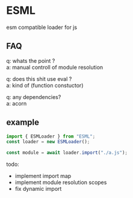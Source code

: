 # ESML
esm compatible loader for js

## FAQ
q: whats the point ?\
a: manual controll of module resolution

q: does this shit use eval ?\
a: kind of (function constuctor)

q: any dependencies?\
a: acorn

## example

```js
import { ESMLoader } from "ESML";
const loader = new ESMLoader();

const module = await loader.import("./a.js");
```

todo:
 - implement import map
 - implement module resolution scopes
 - fix dynamic import